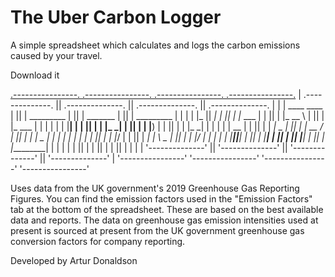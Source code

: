 # The Uber Carbon Logger
A simple spreadsheet which calculates and logs the carbon emissions caused by your travel.

Download it

[.----------------.  .----------------.  .----------------.  .----------------.](http://example.com)
| .--------------. || .--------------. || .--------------. || .--------------. |
| |  ____  ____  | || |  _________   | || |  _______     | || |  _________   | |
| | |_   ||   _| | || | |_   ___  |  | || | |_   __ \    | || | |_   ___  |  | |
| |   | |__| |   | || |   | |_  \_|  | || |   | |__) |   | || |   | |_  \_|  | |
| |   |  __  |   | || |   |  _|  _   | || |   |  __ /    | || |   |  _|  _   | |
| |  _| |  | |_  | || |  _| |___/ |  | || |  _| |  \ \_  | || |  _| |___/ |  | |
| | |____||____| | || | |_________|  | || | |____| |___| | || | |_________|  | |
| |              | || |              | || |              | || |              | |
| '--------------' || '--------------' || '--------------' || '--------------' |
 '----------------'  '----------------'  '----------------'  '----------------' 


Uses data from the UK government's 2019 Greenhouse Gas Reporting Figures. You can find the emission factors used in the "Emission Factors" tab at the bottom of the spreadsheet. These are based on the best available data and reports. The data on greenhouse gas emission intensities used at present is sourced at present from the UK government greenhouse gas conversion factors for company reporting.  

Developed by Artur Donaldson
